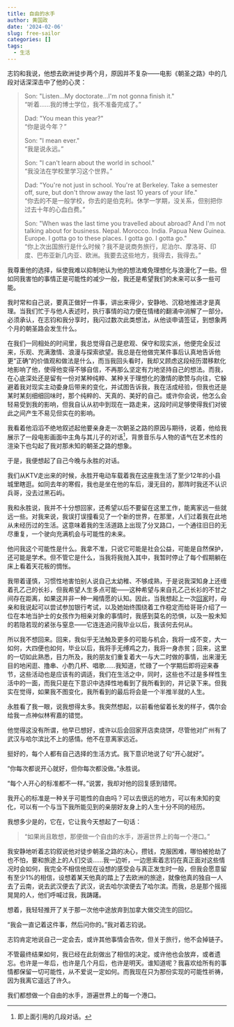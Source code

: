 ```yaml
---
title: 自由的水手
author: 黄国政
date: '2024-02-06'
slug: free-sailor
categories: []
tags:
  - 生活
---
```


<!--more-->

志钧和我说，他想去欧洲徒步两个月，原因并不复杂——电影《朝圣之路》中的几段对话深深击中了他的心灵：

> Son: "Listen…My doctorate…I'm not gonna finish it."  
> “听着……我的博士学位，我不准备完成了。”
>
> Dad: "You mean this year?"  
> “你是说今年？”
>
> Son: "I mean ever."  
> “我是说永远。”
>
> Son: "I can't learn about the world in school."  
> “我没法在学校里学习这个世界。”
>
> Dad: "You're not just in school. You're at Berkeley. Take a semester off, sure, but don't throw away the last 10 years of your life."  
>“你去的不是一般学校，你去的是伯克利。休学一学期，没关系，但别把你过去十年的心血白费。”
>
> Son: "When was the last time you travelled about abroad? And I'm not talking about for business. Nepal. Morocco. India. Papua New Guinea. Europe. I gotta go to these places. I gotta go. I gotta go."  
> “你上次出国旅行是什么时候？我不是说商务旅行，尼泊尔、摩洛哥、印度、巴布亚新几内亚、欧洲。我要去这些地方，我得去，我得去。”

我尊重他的选择，纵使我难以抑制地认为他的想法难免理想化与浪漫化了一些。但如同我害怕的事情正是可能性的减少一般，我还是希望我们的未来可以多一些可能。

我时常和自己说，要真正做好一件事，讲出来得少，安静地、沉稳地推进才是真理。当我们忙于与他人表述时，执行事情的动力便在情绪的翻涌中消解了一部分。必须承认，在志钧和我分享时，我闪过数次此类想法，从他谈申请签证，到想象两个月的朝圣路会发生什么。

在我们一同相处的时间里，我总觉得自己是悲观、保守和现实派，他便完全反过来，乐观、充满激情、浪漫与探索欲望。我总是在他做完某件事后认真地告诉他更“正确”的价值观和做法是什么，而当我回头看时，我却又顾虑这段经历潜移默化地影响了他，使得他变得不够自信，不再那么坚定有力地坚持自己的想法。而我，在心底深处还是留有一份对某种纯粹、某种关于理想化的激情的歌赞与向往，它躲避着我对现实主动委身后带来的变化，并试图告诉我，我在活成经验，但我也还是某时某刻细细回味时，那个纯粹的、天真的、美好的自己。或许你会说，他怎么会轻易受到我的影响，但我自认从初中到现在一路走来，这段时间足够使得我们对彼此之间产生不易见但实在的影响。

我看着他滔滔不绝地叙述起他要亲身走一次朝圣之路的原因与期待，说着，他给我展示了一段电影画面中主角与其儿子的对话[^talking]，背景音乐与人物的语气在艺术性的渲染下也勾起了我对那未知的朝圣之路的想象。
[^talking]: 即上面引用的几段对话。

于是，我便想起了自己今晚与永胜的对话。

我们从KTV走出来的时候，永胜开电动车载着我在这座我生活了至少12年的小县城里瞎逛。如同去年的寒假，我也是坐在他的车后，漫无目的，那阵时我还不认识兵哥，没去过黑石屿。

我和永胜说，我并不十分想回家，还希望以后不要留在这里工作，能离家远一些就远一些。对我来说，我误打误撞看见了一个新的世界，在那里，人们过着我在此地从未经历过的生活。这意味着我的生活道路上出现了分叉路口，一个通往旧日的无尽重复，一个驶向充满机会与可能性的未来。

他问我这个可能性是什么。我拿不准，只说它可能是社会公益，可能是自然保护，还可能是学术。但不管它是什么，当我将我抛入其中，我暂时停止了每个假期躺在床上看着天花板的惆怅。

我带着谨慎，习惯性地害怕别人说自己太幼稚、不够成熟，于是说我深知身上还缠着孔乙己的长衫，但我希望人生多点可能——这种希望与来自孔乙己长衫的不甘之间存在距离，如果这并非一种一厢情愿的认知。因此，当我想起上一次[回家](https://guozheng.rbind.io/posts/2023/12/at-home/)时，母亲和我说起可以尝试参加银行考试，以及她始终围绕着工作稳定而给哥哥介绍了一位在本地当护士的女孩作为相亲对象的事情时，我感到莫名的恐惧，以及一股未知的若隐若现的紧张与窒息——它连连追问我毕业以后，我该何去何从。

所以我不想回来。回来，我似乎无法触及更多的可能与机会，我将一成不变，大一如何，大四便也如何，毕业以后，我将手无缚鸡之力，我将一身赤贫；回来，这里的一切如此熟悉，目力所及，我的朋友们重复着大一与大二时做的事情，出来漫无目的地闲逛、撸串、小酌几杯、唱歌……我知道，忙碌了一个学期后即将迎来春节，这些活动也是应该有的调适，我们在生活之中，同时，这些也不过是多样性生活中的一面，而我只是在下意识中选择性地看到了我所看到的，并记录下来。但我实在觉得，如果我不图变化，我所看到的最后将会是一个半推半就的人生。

永胜看了我一眼，说我想得太多。我突然想起，以前看他留着长发的样子，偶尔会给我一点神似林宥嘉的错觉。

他觉得这没有所谓，他早已想好，或许以后会回家开店卖烧饼，尽管他对广州有了武汉与哈尔滨比不上的感情。他不在意离家远近。

挺好的，每个人都有自己选择的生活方式。我下意识地说了句“开心就好”。

“你每次都说开心就好，但你每次都没做。”永胜说。

“每个人开心的标准都不一样。”说罢，我却对他的回复感到错愕。

我开心的标准是一种关乎可能性的自由吗？可以去很远的地方，可以有未知的变化，可以有一个与当下我所能见到的亲朋好友身上的人生十分不同的经历。

我想多少是的，它在，它让我今天想起了一句话：

> “如果尚且敢想，那便做一个自由的水手，游遍世界上的每一个港口。”

我安静地听着志钧叙说他对徒步朝圣之路的决心，攒钱，克服困难，哪怕被抢劫了也不怕，要和旅途上的人们交谈……我一边听，一边思索着志钧在真正面对这些情况时会如何，我完全不相信他现在设想的感受会与真正发生时一般，但我会愿意留有至少1%的相信，设想着某天他真的踏上了去欧洲的旅途，就像他真的独自一人去了云南，说去武汉便去了武汉，说去哈尔滨便去了哈尔滨。而我，总是那个摇摇晃晃的人，他们呼喊过我，我踌躇。

想着，我轻轻推开了关于那一次他中途放弃到加拿大做交流生的回忆。

“我会一直记着这件事，然后问你的。”我对着志钧说。

志钧肯定地说自己一定会去，或许其他事情会告吹，但关于旅行，他不会掉链子。

不管最终结果如何，我已经在此刻做出了相信的决定。或许他也会放弃，或者遗忘。也许是一年后，也许是几个月后，也许是明天。谁知道呢？我喜欢给所有的事情都保留一切可能性，从不爱说一定如何。而我现在只为那份实现的可能性祈祷，因为我离它遥远了许久。

我们都想做一个自由的水手，游遍世界上的每一个港口。